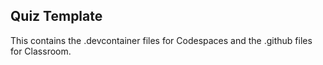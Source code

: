 ## Quiz Template

This contains the .devcontainer files for Codespaces and the .github files for 
Classroom. 

